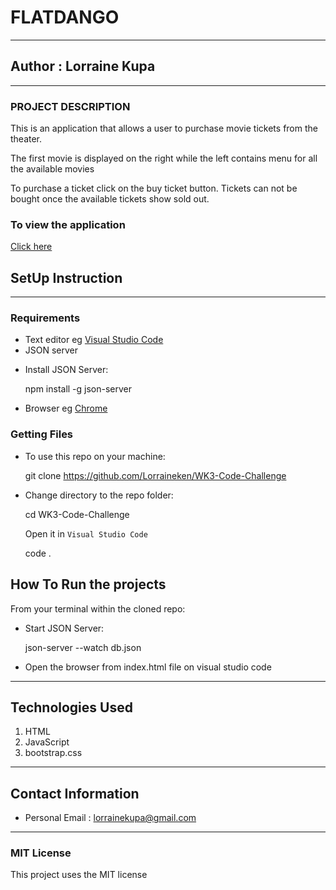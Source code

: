 #  FLATDANGO
*****
## Author : Lorraine Kupa
****
### PROJECT DESCRIPTION

This is an application that allows a user to purchase movie tickets from the theater.

The first movie is displayed on the right while the left contains menu for all the available movies

To purchase a ticket click on the buy ticket button. Tickets can not be bought once the available tickets show sold out.

### To view the application 

  [Click here](https://lorraineken.github.io/WK3-Code-Challenge/)


## SetUp Instruction
****

### Requirements
* Text editor eg [Visual Studio Code](https://code.visualstudio.com/download)
* JSON server 
 - Install JSON Server:
   
   npm install -g json-server


* Browser eg [Chrome](https://www.google.com/chrome/)



### Getting Files
* To use this repo on your machine:
 
    git clone https://github.com/Lorraineken/WK3-Code-Challenge

*  Change directory to the repo folder:
    
    cd WK3-Code-Challenge

   Open it in ``Visual Studio Code``

    code .

## How To Run the projects
From your terminal within the cloned repo:

- Start JSON Server:

  json-server --watch db.json

- Open the browser from index.html file on visual studio code



*****
## Technologies Used
1. HTML
2. JavaScript
3. bootstrap.css
*****
## Contact Information
* Personal Email : lorrainekupa@gmail.com
*****
### MIT License
This project uses the MIT license
